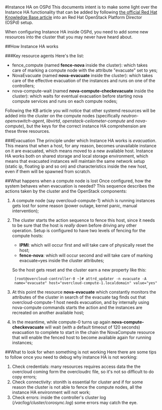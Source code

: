 #Instance HA on OSPd
This documents intent is to make some light over the Instance HA functionality that can be added by following <a href="https://access.redhat.com/articles/1544823" target="_blank">the official Red Hat Knowledge Base article</a> into an Red Hat OpenStack Platform Director (OSPd) setup.

When configuring Instance HA inside OSPd, you need to add some new resources into the cluster that you may never have heard about.

##How Instance HA works

###Key resource agents
Here's the list:

- fence_compute (named **fence-nova** inside the cluster): which takes care of marking a compute node with the attribute "evacuate" set to yes;
- NovaEvacuate (named **nova-evacuate** inside the cluster): which takes care of the effective evacuation of the instances and runs on one of the controllers;
- nova-compute-wait (named **nova-compute-checkevacuate** inside the cluster): which waits for eventual evacuation before starting nova compute services and runs on each compute nodes;

Following the KB article you will notice that other systemd resources will be added into the cluster on the compute nodes (specifically *neutron-openvswitch-agent*, *libvirtd*, *openstack-ceilometer-compute* and *nova-compute*), but the keys for the correct instance HA comprehension are these three resources.

###Evacuation
The principle under which Instance HA works is *evacuation*. This means that when a host, for any reason, becomes unavailable instance on it are evacuated, which means moved to a new available host.
Instance HA works both on shared storage and local storage environment, which means that evacuated instances will maintain the same network setup (static ip, floating ip and so on) and characteristics inside the new host, even if them will be spawned from scratch.

##What happens when a compute node is lost
Once configured, how the system behaves when evacuation is needed? This sequence describes the actions taken by the cluster and the OpenStack components:

1. A compute node (say overcloud-compute-1) which is running instances gets lost for some reason (power outage, kernel panic, manual intervention);
2. The cluster starts the action sequence to fence this host, since it needs to be sure that the host is *really* down before driving any other operation. Setup is configured to have two levels of fencing for the compute hosts:

    * **IPMI**: which will occur first and will take care of physically reset the host;
    * **fence-nova**: which will occur second and will take care of marking evacuate=yes inside the cluster attributes;

    So the host gets reset and the cluster earn a new property like this:
    
        [root@overcloud-controller-0 ~]# attrd_updater -n evacuate -A
        name="evacuate" host="overcloud-compute-1.localdomain" value="yes"

3. At this point the resource **nova-evacuate** which constantly monitors the attributes of the cluster in search of the evacuate tag finds out that overcloud-compute-1 host needs evacuation, and by internally using nova-compute commands starts the action and the instances are recreated on another available host;
4. In the meantime, while compute-0 turns up again **nova-compute-checkevacuate** will wait (with a default timeout of 120 seconds) evacuation to complete to start in the chain the NovaCompute resource that will enable the fenced host to become available again for running instances;

##What to look for when something is not working
Here there are some tips to follow once you need to debug why instance HA is not working:

1. Check credentials: many resources requires access data the the overcloud coming form the overcloudrc file, so it's not so difficult to do copy errors;
2. Check connectivity: stonith is essential for cluster and if for some reason the cluster is not able to fence the compute nodes, all the instance HA environment will not work;
3. Check errors: inside the controller's cluster log (*/var/log/cluster/corosync.log*) some errors may catch the eye.